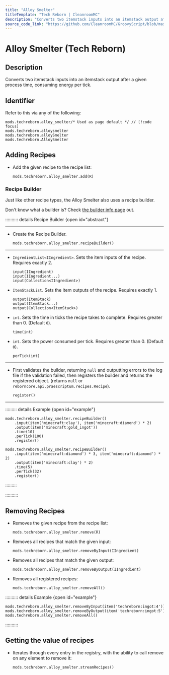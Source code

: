 ```yaml
---
title: "Alloy Smelter"
titleTemplate: "Tech Reborn | CleanroomMC"
description: "Converts two itemstack inputs into an itemstack output after a given process time, consuming energy per tick."
source_code_link: "https://github.com/CleanroomMC/GroovyScript/blob/master/src/main/java/com/cleanroommc/groovyscript/compat/mods/techreborn/AlloySmelter.java"
---
```


# Alloy Smelter (Tech Reborn)

## Description

Converts two itemstack inputs into an itemstack output after a given process time, consuming energy per tick.

## Identifier

Refer to this via any of the following:

```groovy:no-line-numbers {1}
mods.techreborn.alloy_smelter/* Used as page default */ // [!code focus]
mods.techreborn.alloysmelter
mods.techreborn.alloySmelter
mods.techreborn.AlloySmelter
```


## Adding Recipes

- Add the given recipe to the recipe list:

    ```groovy:no-line-numbers
    mods.techreborn.alloy_smelter.add(R)
    ```


### Recipe Builder

Just like other recipe types, the Alloy Smelter also uses a recipe builder.

Don't know what a builder is? Check [the builder info page](../../getting_started/builder.md) out.

:::::::::: details Recipe Builder {open id="abstract"}

---

- Create the Recipe Builder.

    ```groovy:no-line-numbers
    mods.techreborn.alloy_smelter.recipeBuilder()
    ```

---

- `IngredientList<IIngredient>`. Sets the item inputs of the recipe. Requires exactly 2.

    ```groovy:no-line-numbers
    input(IIngredient)
    input(IIngredient...)
    input(Collection<IIngredient>)
    ```

- `ItemStackList`. Sets the item outputs of the recipe. Requires exactly 1.

    ```groovy:no-line-numbers
    output(ItemStack)
    output(ItemStack...)
    output(Collection<ItemStack>)
    ```

- `int`. Sets the time in ticks the recipe takes to complete. Requires greater than 0. (Default `0`).

    ```groovy:no-line-numbers
    time(int)
    ```

- `int`. Sets the power consumed per tick. Requires greater than 0. (Default `0`).

    ```groovy:no-line-numbers
    perTick(int)
    ```

---

- First validates the builder, returning `null` and outputting errors to the log file if the validation failed, then registers the builder and returns the registered object. (returns `null` or `reborncore.api.praescriptum.recipes.Recipe`).

    ```groovy:no-line-numbers
    register()
    ```

---

::::::::: details Example {open id="example"}
```groovy:no-line-numbers
mods.techreborn.alloy_smelter.recipeBuilder()
    .input(item('minecraft:clay'), item('minecraft:diamond') * 2)
    .output(item('minecraft:gold_ingot'))
    .time(10)
    .perTick(100)
    .register()

mods.techreborn.alloy_smelter.recipeBuilder()
    .input(item('minecraft:diamond') * 3, item('minecraft:diamond') * 2)
    .output(item('minecraft:clay') * 2)
    .time(5)
    .perTick(32)
    .register()
```

:::::::::

::::::::::

## Removing Recipes

- Removes the given recipe from the recipe list:

    ```groovy:no-line-numbers
    mods.techreborn.alloy_smelter.remove(R)
    ```

- Removes all recipes that match the given input:

    ```groovy:no-line-numbers
    mods.techreborn.alloy_smelter.removeByInput(IIngredient)
    ```

- Removes all recipes that match the given output:

    ```groovy:no-line-numbers
    mods.techreborn.alloy_smelter.removeByOutput(IIngredient)
    ```

- Removes all registered recipes:

    ```groovy:no-line-numbers
    mods.techreborn.alloy_smelter.removeAll()
    ```

:::::::::: details Example {open id="example"}
```groovy:no-line-numbers
mods.techreborn.alloy_smelter.removeByInput(item('techreborn:ingot:4'))
mods.techreborn.alloy_smelter.removeByOutput(item('techreborn:ingot:5'))
mods.techreborn.alloy_smelter.removeAll()
```

::::::::::

## Getting the value of recipes

- Iterates through every entry in the registry, with the ability to call remove on any element to remove it:

    ```groovy:no-line-numbers
    mods.techreborn.alloy_smelter.streamRecipes()
    ```
